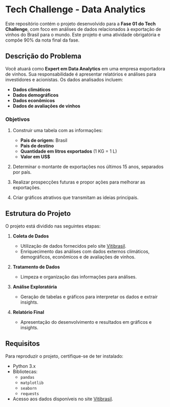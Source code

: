 # Tech Challenge - Data Analytics

Este repositório contém o projeto desenvolvido para a **Fase 01 do Tech Challenge**, com foco em análises de dados relacionados à exportação de vinhos do Brasil para o mundo. Este projeto é uma atividade obrigatória e compõe 90% da nota final da fase.

## Descrição do Problema

Você atuará como **Expert em Data Analytics** em uma empresa exportadora de vinhos. Sua responsabilidade é apresentar relatórios e análises para investidores e acionistas. Os dados analisados incluem:

- **Dados climáticos**
- **Dados demográficos**
- **Dados econômicos**
- **Dados de avaliações de vinhos**

### Objetivos

1. Construir uma tabela com as informações:
   - **País de origem:** Brasil
   - **País de destino**
   - **Quantidade em litros exportados** (1 KG = 1 L)
   - **Valor em US$**

2. Determinar o montante de exportações nos últimos 15 anos, separados por país.
3. Realizar prospecções futuras e propor ações para melhorar as exportações.
4. Criar gráficos atrativos que transmitam as ideias principais.

## Estrutura do Projeto

O projeto está dividido nas seguintes etapas:

1. **Coleta de Dados**
   - Utilização de dados fornecidos pelo site [Vitibrasil](http://vitibrasil.cnpuv.embrapa.br/index.php?opcao=opt_01).
   - Enriquecimento das análises com dados externos climáticos, demográficos, econômicos e de avaliações de vinhos.

2. **Tratamento de Dados**
   - Limpeza e organização das informações para análises.

3. **Análise Exploratória**
   - Geração de tabelas e gráficos para interpretar os dados e extrair insights.

4. **Relatório Final**
   - Apresentação do desenvolvimento e resultados em gráficos e insights.

## Requisitos

Para reproduzir o projeto, certifique-se de ter instalado:

- Python 3.x
- Bibliotecas:
  - `pandas`
  - `matplotlib`
  - `seaborn`
  - `requests`
- Acesso aos dados disponíveis no site [Vitibrasil](http://vitibrasil.cnpuv.embrapa.br/index.php?opcao=opt_01).
